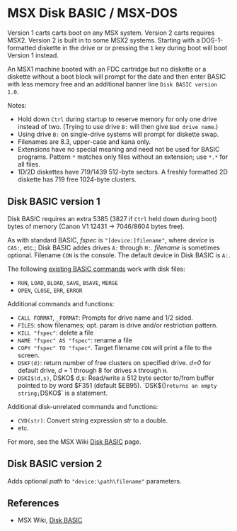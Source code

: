 MSX Disk BASIC / MSX-DOS
========================

Version 1 carts carts boot on any MSX system. Version 2 carts requires
MSX2. Version 2 is built in to some MSX2 systems. Starting with a
DOS-1-formatted diskette in the drive or or pressing the `1` key during
boot will boot Version 1 instead.

An MSX1 machine booted with an FDC cartridge but no diskette or a diskette
without a boot block will prompt for the date and then enter BASIC with
less memory free and an additional banner line `Disk BASIC version 1.0`.

Notes:
- Hold down `Ctrl` during startup to reserve memory for only one drive
  instead of two. (Trying to use drive `B:` will then give `Bad drive
  name`.)
- Using drive `B:` on single-drive systems will prompt for diskette swap.
- Filenames are 8.3, upper-case and kana only.
- Extensions have no special meaning and need not be used for BASIC
  programs. Pattern `*` matches only files without an extension; use `*.*`
  for all files.
- 1D/2D diskettes have 719/1439 512-byte sectors. A freshly formatted 2D
  diskette has 719 free 1024-byte clusters.


Disk BASIC version 1
--------------------

Disk BASIC requires an extra 5385 (3827 if `Ctrl` held down during boot)
bytes of memory (Canon V1 12431 → 7046/8604 bytes free).

As with standard BASIC, _fspec_ is `"[device:]filename"`, where _device_ is
`CAS:`, etc.; Disk BASIC addes drives `A:` through `H:`. _filename_ is
sometimes optional. Filename `CON` is the console. The default device in
Disk BASIC is `A:`.

The following [existing BASIC commands][bas] work with disk files:
- `RUN`, `LOAD`, `BLOAD`, `SAVE`, `BSAVE`, `MERGE`
- `OPEN`, `CLOSE`, `ERR`, `ERROR`

Additional commands and functions:
- `CALL FORMAT`, `_FORMAT`: Prompts for drive name and 1/2 sided.
- `FILES`: show filenames; opt. param is drive and/or restriction pattern.
- `KILL "fspec"`: delete a file
- `NAME "fspec" AS "fspec"`: rename a file
- `COPY "fspec" TO "fspec"`. Target filename `CON` will print a file to the
  screen.
- `DSKF(d)`: return number of free clusters on specified drive. _d=0_ for
  default drive, _d_ = 1 through 8 for drives `A` through `H`.
- `DSKI$(d,s)`, DSKO$ d,s: Read/write a 512 byte sector to/from buffer
  pointed to by word $F351 (default $EB95). `DSK$()` returns an empty
  string; `DSKO$` is a statement.

Additional disk-unrelated commands and functions:
- `CVD(str)`: Convert string expression _str_ to a double.
- etc.

For more, see the MSX Wiki [Disk BASIC] page.


Disk BASIC version 2
--------------------

Adds optional _path_ to `"device:\path\filename"` parameters.



References
----------

- MSX Wiki, [Disk BASIC]



<!-------------------------------------------------------------------->
[Disk BASIC]: https://www.msx.org/wiki/Disk_BASIC
[bas]: ./basic.md
